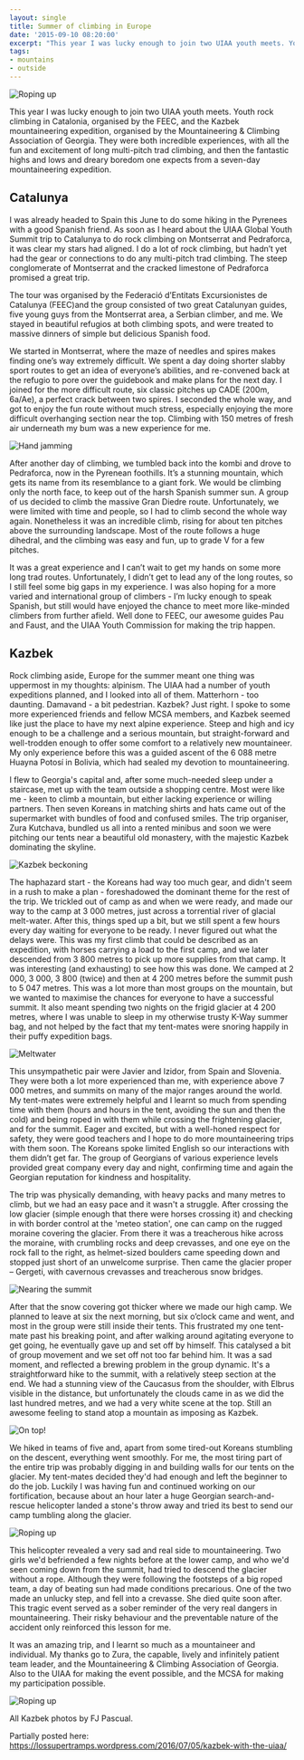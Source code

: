 ```yaml
---
layout: single
title: Summer of climbing in Europe
date: '2015-09-10 08:20:00'
excerpt: "This year I was lucky enough to join two UIAA youth meets. Youth rock climbing in Catalonia, organised by the FEEC, and the Kazbek mountaineering expedition, organised by the Mountaineering & Climbing Association of Georgia."
tags:
- mountains
- outside
---
```


![Roping up][k1]

This year I was lucky enough to join two UIAA youth meets. Youth rock climbing in Catalonia, organised by the FEEC, and the Kazbek mountaineering expedition, organised by the Mountaineering & Climbing Association of Georgia. They were both incredible experiences, with all the fun and excitement of long multi-pitch trad climbing, and then the fantastic highs and lows and dreary boredom one expects from a seven-day mountaineering expedition.

## Catalunya
I was already headed to Spain this June to do some hiking in the Pyrenees with a good Spanish friend. As soon as I heard about the UIAA Global Youth Summit trip to Catalunya to do rock climbing on Montserrat and Pedraforca, it was clear my stars had aligned. I do a lot of rock climbing, but hadn’t yet had the gear or connections to do any multi-pitch trad climbing. The steep conglomerate of Montserrat and the cracked limestone of Pedraforca promised a great trip.

The tour was organised by the Federació d’Entitats Excursionistes de Catalunya (FEEC)and the group consisted of two great Catalunyan guides, five young guys from the Montserrat area, a Serbian climber, and me. We stayed in beautiful refugios at both climbing spots, and were treated to massive dinners of simple but delicious Spanish food.

We started in Montserrat, where the maze of needles and spires makes finding one’s way extremely difficult. We spent a day doing shorter slabby sport routes to get an idea of everyone’s abilities, and re-convened back at the refugio to pore over the guidebook and make plans for the next day. I joined for the more difficult route, six classic pitches up CADE (200m, 6a/Ae), a perfect crack between two spires. I seconded the whole way, and got to enjoy the fun route without much stress, especially enjoying the more difficult overhanging section near the top. Climbing with 150 metres of fresh air underneath my bum was a new experience for me.

![Hand jamming][c1]

After another day of climbing, we tumbled back into the kombi and drove to Pedraforca, now in the Pyrenean foothills. It’s a stunning mountain, which gets its name from its resemblance to a giant fork. We would be climbing only the north face, to keep out of the harsh Spanish summer sun. A group of us decided to climb the massive Gran Diedre route. Unfortunately, we were limited with time and people, so I had to climb second the whole way again. Nonetheless it was an incredible climb, rising for about ten pitches above the surrounding landscape. Most of the route follows a huge dihedral, and the climbing was easy and fun, up to grade V for a few pitches.

It was a great experience and I can’t wait to get my hands on some more long trad routes. Unfortunately, I didn’t get to lead any of the long routes, so I still feel some big gaps in my experience. I was also hoping for a more varied and international group of climbers - I’m lucky enough to speak Spanish, but still would have enjoyed the chance to meet more like-minded climbers from further afield. Well done to FEEC, our awesome guides Pau and Faust, and the UIAA Youth Commission for making the trip happen.

## Kazbek
Rock climbing aside, Europe for the summer meant one thing was uppermost in my thoughts: alpinism. The UIAA had a number of youth expeditions planned, and I looked into all of them. Matterhorn - too daunting. Damavand - a bit pedestrian. Kazbek? Just right. I spoke to some more experienced friends and fellow MCSA members, and Kazbek seemed like just the place to have my next alpine experience. Steep and high and icy enough to be a challenge and a serious mountain, but straight-forward and well-trodden enough to offer some comfort to a relatively new mountaineer. My only experience before this was a guided ascent of the 6 088 metre Huayna Potosí in Bolivia, which had sealed my devotion to mountaineering.

I flew to Georgia's capital and, after some much-needed sleep under a staircase,  met up with the team outside a shopping centre. Most were like me - keen to  climb a mountain, but either lacking experience or willing partners. Then seven  Koreans in matching shirts and hats came out of the supermarket with bundles of  food and confused smiles. The trip organiser, Zura Kutchava, bundled us all into  a rented minibus and soon we were pitching our tents near a beautiful old  monastery, with the majestic Kazbek dominating the skyline.

![Kazbek beckoning][k2]

The haphazard start - the Koreans had way too much gear, and didn't seem in a  rush to make a plan - foreshadowed the dominant theme for the rest of the trip.  We trickled out of camp as and when we were ready, and made our way to the camp  at 3 000 metres, just across a torrential river of glacial melt-water. After  this, things sped up a bit, but we still spent a few hours every day waiting for  everyone to be ready. I never figured out what the delays were. This was my  first climb that could be described as an expedition, with horses carrying a  load to the first camp, and we later descended from 3 800 metres to pick up more  supplies from that camp. It was interesting (and exhausting) to see how this was  done. We camped at 2 000, 3 000, 3 800 (twice) and then at 4 200 metres before  the summit push to 5 047 metres. This was a lot more than most groups on the  mountain, but we wanted to maximise the chances for everyone to have a  successful summit. It also meant spending two nights on the frigid glacier at 4  200 metres, where I was unable to sleep in my otherwise trusty K-Way summer bag,  and not helped by the fact that my tent-mates were snoring happily in their  puffy expedition bags.

![Meltwater][k3]

This unsympathetic pair were Javier and Izidor, from Spain and Slovenia. They  were both a lot more experienced than me, with experience above 7 000 metres,  and summits on many of the major ranges around the world. My tent-mates were  extremely helpful and I learnt so much from spending time with them (hours and  hours in the tent, avoiding the sun and then the cold) and being roped in with  them while crossing the frightening glacier, and for the summit. Eager and  excited, but with a well-honed respect for safety, they were good teachers and I  hope to do more mountaineering trips with them soon. The Koreans spoke limited  English so our interactions with them didn’t get far. The group of Georgians of  various experience levels provided great company every day and night, confirming  time and again the Georgian reputation for kindness and hospitality.

The trip was physically demanding, with heavy packs and many metres to climb, but we had an easy pace and it wasn't a struggle. After crossing the low glacier (simple enough that there were horses crossing it) and checking in with border control at the 'meteo station', one can camp on the rugged moraine covering the glacier. From there it was a treacherous hike across the moraine, with crumbling rocks and deep crevasses, and one eye on the rock fall to the right, as helmet-sized boulders came speeding down and stopped just short of an unwelcome surprise. Then came the glacier proper – Gergeti, with cavernous crevasses and treacherous snow bridges.

![Nearing the summit][k7]

After that the snow covering got thicker where we made our high camp. We planned to leave at six the next morning, but six o’clock came and went, and most in the group were still inside their tents. This frustrated my one tent-mate past his breaking point, and after walking around agitating everyone to get going, he eventually gave up and set off by himself. This catalysed a bit of group movement and we set off not too far behind him. It was a sad moment, and reflected a brewing problem in the group dynamic. It's a straightforward hike to the summit, with a relatively steep section at the end. We had a stunning view of the Caucasus from the shoulder, with Elbrus visible in the distance, but unfortunately the clouds came in as we did the last hundred metres, and we had a very white scene at the top. Still an awesome feeling to stand atop a mountain as imposing as Kazbek.

![On top!][k5]

We hiked in teams of five and, apart from some tired-out Koreans stumbling on the descent, everything went smoothly. For me, the most tiring part of the entire trip was probably digging in and building walls for our tents on the glacier. My tent-mates decided they'd had enough and left the beginner to do the job. Luckily I was having fun and continued working on our fortification, because about an hour later a huge Georgian search-and-rescue helicopter landed a stone's throw away and tried its best to send our camp tumbling along the glacier.

![Roping up][k4]

This helicopter revealed a very sad and real side to mountaineering. Two girls we'd befriended a few nights before at the lower camp, and who we'd seen coming down from the summit, had tried to descend the glacier without a rope. Although they were following the footsteps of a big roped team, a day of beating sun had made conditions precarious. One of the two made an unlucky step, and fell into a crevasse. She died quite soon after. This tragic event served as a sober reminder of the very real dangers in mountaineering. Their risky behaviour and the preventable nature of the accident only reinforced this lesson for me.

It was an amazing trip, and I learnt so much as a mountaineer and individual. My thanks go to Zura, the capable, lively and infinitely patient team leader, and the Mountaineering & Climbing Association of Georgia. Also to the UIAA for making the event possible, and the MCSA for making my participation possible.

![Roping up][k6]

All Kazbek photos by FJ Pascual.

Partially posted here: 
https://lossupertramps.wordpress.com/2016/07/05/kazbek-with-the-uiaa/

[c1]: /assets/images/2015/c1.jpg
[k1]: /assets/images/2015/k1.jpg
[k2]: /assets/images/2015/k2.jpg
[k3]: /assets/images/2015/k3.jpg
[k4]: /assets/images/2015/k4.jpg
[k5]: /assets/images/2015/k5.jpg
[k6]: /assets/images/2015/k6.jpg
[k7]: /assets/images/2015/k7.jpg